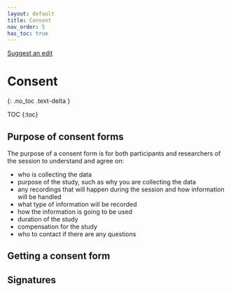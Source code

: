 ```yaml
---
layout: default
title: Consent
nav_order: 5
has_toc: true
---
```


[Suggest an edit](https://github.com/dlevineBC/user-research-guide-alpha/issues/new)

# Consent

{: .no_toc .text-delta }

TOC {:toc}

## Purpose of consent forms
The purpose of a consent form is for both participants and researchers of the session to understand and agree on:

- who is collecting the data
- purpose of the study, such as why you are collecting the data
- any recordings that will happen during the session and how information will be handled
- what type of information will be recorded
- how the information is going to be used
- duration of the study
- compensation for the study
- who to contact if there are any questions

## Getting a consent form

## Signatures
